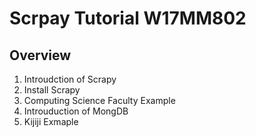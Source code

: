 # Scrpay Tutorial W17MM802 
## Overview
1. Introudction of Scrapy
2. Install Scrapy
3. Computing Science Faculty Example
4. Introuduction of MongDB
5. Kijiji Exmaple
